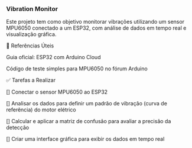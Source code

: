 ### Vibration Monitor

Este projeto tem como objetivo monitorar vibrações utilizando um sensor MPU6050 conectado a um ESP32, com análise de dados em tempo real e visualização gráfica.

🔗 Referências Úteis

Guia oficial: ESP32 com Arduino Cloud

Código de teste simples para MPU6050 no fórum Arduino

✅ Tarefas a Realizar

 [] Conectar o sensor MPU6050 ao ESP32

 [] Analisar os dados para definir um padrão de vibração (curva de referência) do motor elétrico

 [] Calcular e aplicar a matriz de confusão para avaliar a precisão da detecção

 [] Criar uma interface gráfica para exibir os dados em tempo real
